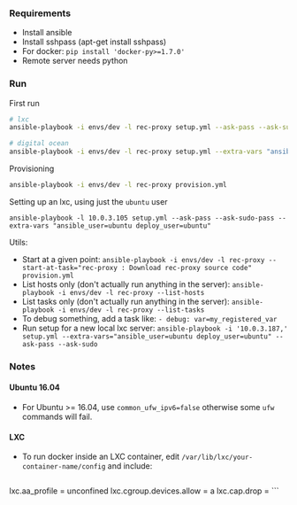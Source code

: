 ### Requirements

* Install ansible
* Install sshpass (apt-get install sshpass)
* For docker: `pip install 'docker-py>=1.7.0'`
* Remote server needs python

### Run

First run

```bash
# lxc
ansible-playbook -i envs/dev -l rec-proxy setup.yml --ask-pass --ask-sudo-pass --extra-vars "ansible_user=ubuntu common_ufw_ipv6=false"

# digital ocean
ansible-playbook -i envs/dev -l rec-proxy setup.yml --extra-vars "ansible_user=root"
```

Provisioning

```bash
ansible-playbook -i envs/dev -l rec-proxy provision.yml
```

Setting up an lxc, using just the `ubuntu` user

```
ansible-playbook -l 10.0.3.105 setup.yml --ask-pass --ask-sudo-pass --extra-vars "ansible_user=ubuntu deploy_user=ubuntu"
```

Utils:

* Start at a given point: `ansible-playbook -i envs/dev -l rec-proxy --start-at-task="rec-proxy : Download rec-proxy source code" provision.yml`
* List hosts only (don't actually run anything in the server): `ansible-playbook -i envs/dev -l rec-proxy --list-hosts`
* List tasks only (don't actually run anything in the server): `ansible-playbook -i envs/dev -l rec-proxy --list-tasks`
* To debug something, add a task like: `- debug: var=my_registered_var`
* Run setup for a new local lxc server: `ansible-playbook -i '10.0.3.187,' setup.yml --extra-vars="ansible_user=ubuntu deploy_user=ubuntu" --ask-pass --ask-sudo`

### Notes

#### Ubuntu 16.04

* For Ubuntu >= 16.04, use `common_ufw_ipv6=false` otherwise some `ufw` commands will fail.

#### LXC

* To run docker inside an LXC container, edit `/var/lib/lxc/your-container-name/config` and include:

    ```
lxc.aa_profile = unconfined
lxc.cgroup.devices.allow = a
lxc.cap.drop =
    ```

